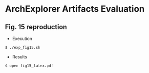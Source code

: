 # ArchExplorer Artifacts Evaluation

## Fig. 15 reproduction

- Execution
```bash
$ ./exp_fig15.sh
```

- Results
```
$ open fig15_latex.pdf
```
